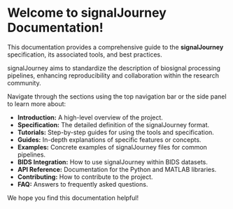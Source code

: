 # Welcome to signalJourney Documentation!

This documentation provides a comprehensive guide to the **signalJourney** specification, its associated tools, and best practices.

signalJourney aims to standardize the description of biosignal processing pipelines, enhancing reproducibility and collaboration within the research community.

Navigate through the sections using the top navigation bar or the side panel to learn more about:

- **Introduction:** A high-level overview of the project.
- **Specification:** The detailed definition of the signalJourney format.
- **Tutorials:** Step-by-step guides for using the tools and specification.
- **Guides:** In-depth explanations of specific features or concepts.
- **Examples:** Concrete examples of signalJourney files for common pipelines.
- **BIDS Integration:** How to use signalJourney within BIDS datasets.
- **API Reference:** Documentation for the Python and MATLAB libraries.
- **Contributing:** How to contribute to the project.
- **FAQ:** Answers to frequently asked questions.

We hope you find this documentation helpful!
